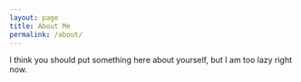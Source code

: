 ```yaml
---
layout: page
title: About Me
permalink: /about/
---
```


I think you should put something here about yourself, but I am too lazy right now.
